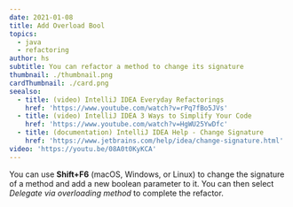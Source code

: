 ```yaml
---
date: 2021-01-08
title: Add Overload Bool
topics:
  - java
  - refactoring
author: hs
subtitle: You can refactor a method to change its signature
thumbnail: ./thumbnail.png
cardThumbnail: ./card.png
seealso:
  - title: (video) IntelliJ IDEA Everyday Refactorings
    href: 'https://www.youtube.com/watch?v=rPq7fBo5JVs'
  - title: (video) IntelliJ IDEA 3 Ways to Simplify Your Code
    href: 'https://www.youtube.com/watch?v=HgWU25YwDfc'
  - title: (documentation) IntelliJ IDEA Help - Change Signature
    href: 'https://www.jetbrains.com/help/idea/change-signature.html'
video: 'https://youtu.be/08A0t0KyKCA'
---
```

You can use **Shift+F6** (macOS, Windows, or Linux) to change the signature of a method and add a new boolean parameter to it. You can then select _Delegate via overloading method_ to complete the refactor.
